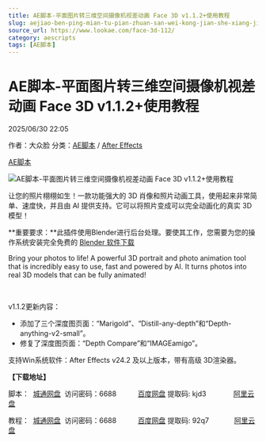 ```yaml
---
title: AE脚本-平面图片转三维空间摄像机视差动画 Face 3D v1.1.2+使用教程
slug: aejiao-ben-ping-mian-tu-pian-zhuan-san-wei-kong-jian-she-xiang-ji-shi-chai-dong-hua-face-3d-v1-1-2-shi-yong-jiao-cheng
source_url: https://www.lookae.com/face-3d-112/
category: aescripts
tags: [AE脚本]
---
```

# AE脚本-平面图片转三维空间摄像机视差动画 Face 3D v1.1.2+使用教程

2025/06/30 22:05

作者：大众脸
分类：[AE脚本](https://www.lookae.com/after-effects/aescripts/) / [After Effects](https://www.lookae.com/after-effects/)

[AE脚本](https://www.lookae.com/tag/ae%e8%84%9a%e6%9c%ac/)

![AE脚本-平面图片转三维空间摄像机视差动画 Face 3D v1.1.2+使用教程](https://www.lookae.com/wp-content/uploads/2024/08/Face-3D.jpg "AE脚本-平面图片转三维空间摄像机视差动画 Face 3D v1.1.2+使用教程-LookAE.com")

让您的照片栩栩如生！一款功能强大的 3D 肖像和照片动画工具，使用起来非常简单、速度快，并且由 AI 提供支持。它可以将照片变成可以完全动画化的真实 3D 模型！

**重要要求：**此插件使用Blender进行后台处理。要使其工作，您需要为您的操作系统安装完全免费的 [Blender 软件下载](https://www.lookae.com/blender-42/)

Bring your photos to life! A powerful 3D portrait and photo animation tool that is incredibly easy to use, fast and powered by AI. It turns photos into real 3D models that can be fully animated!

[﻿﻿﻿](http://cloud.video.taobao.com/play/u/null/p/1/e/6/t/1/478477485024.mp4)

v1.1.2更新内容：

* 添加了三个深度图页面：“Marigold”、“Distill-any-depth”和“Depth-anything-v2-small”。
* 修复了深度图页面：“Depth Compare”和“IMAGEamigo”。

支持Win系统软件：After Effects v24.2 及以上版本，带有高级 3D渲染器。

**【下载地址】**

脚本：  [城通网盘](https://url70.ctfile.com/f/2827370-1523353792-627658?p=4431)  访问密码：6688           [百度网盘](https://pan.baidu.com/s/1v9a-jpalEn7HdDzKGPQu9g?pwd=kjd3) 提取码: kjd3              [阿里云盘](https://www.alipan.com/s/vmpVPgPEuKF)

教程：  [城通网盘](https://url70.ctfile.com/f/2827370-1345507579-a43474?p=4431)  访问密码：6688           [百度网盘](https://pan.baidu.com/s/1ZWVcZbsMW9QagrcbdHiprA?pwd=92q7) 提取码: 92q7             [阿里云盘](https://www.alipan.com/s/w5qKu14u3Qg)
